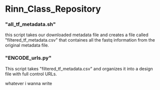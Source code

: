 # Rinn_Class_Repository
### "all_tf_metadata.sh"
this script takes our downloaded metadata file and creates a file called "filtered_tf_metadata.csv" that containes all the fastq information from the original metadata file.

### "ENCODE_urls.py"
This script takes "filtered_tf_metadata.csv" and organizes it into a design file with full control URLs.
 
whatever i wanna write




